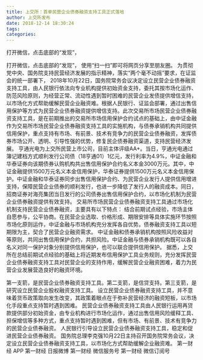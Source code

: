 ```yaml
---
title: 上交所：首单民营企业债券融资支持工具正式落地
author: 上交所发布
date: 2018-12-14 18:30:24
tags: 
categories: 
---
```

打开微信，点击底部的“发现”，
<!-- more -->
打开微信，点击底部的“发现”，
使用“扫一扫”即可将网页分享至朋友圈。
为贯彻党中央、国务院支持民营经济发展的指示精神，落实“两个毫不动摇”要求，在证监会的统一部署下，
2018年10月22日，国务院常务会议决定设立民营企业债券融资支持工具，由人民银行依法向专业机构提供初始资金支持，委托其按市场化运作、防范风险原则，为经营正常、流动性遇到暂时困难的民营企业发债提供增信支持，以市场化方式帮助缓解民营企业融资难。根据人民银行、证监会部署，通过出售信用保护等方式为民营企业债券融资提供增信支持。此次交易所市场民营企业债券融资支持工具，是在前期推出的交易所市场信用保护合约试点的基础上，由中证金融作为交易所市场民营企业债券融资支持工具的实施机构，与债券承销机构共同提供信用保护，重点支持有市场、有前景、技术有竞争力的民营企业债券融资，发挥债券市场公开、透明、引导性强的优势，修复民企债券融资渠道，支持民营经济发展。
亨通光电为上交所民营上市公司，目前主体评级AA+。当日，亨通光电通过簿记建档方式顺利发行公司债（18亨通01）1亿元，发行利率为4.9%，中证金融和华泰证券向该期债券认购机构共出售信用保护合约名义本金3000万元。其中，中证金融提供1500万元名义本金信用保护，华泰证券提供1500万元名义本金信用保护。中证金融和华泰证券同步出售信用保护合约、为民营企业发行人提供信用增进支持，保障民营企业债券的顺利发行，也进一步降低了发行人的融资成本。同日，招商证券对海亮集团当日发行的公司债券出售信用保护合约，以市场化机制为民营企业债券融资提供有效支持。
交易所市场民营企业债券融资支持工具通过市场化机制支持民营企业债券融资，主要具有以下特点：
结合前期试点经验，市场主体自愿参与，公平协商。在民营企业选取、价格形成、期限安排等具体实施环节按照市场化原则运作，中证金融与市场机构充分发挥各自优势。债券融资支持工具以短期限为主，契合了民营企业融资需求。
中证金融和债券承销机构按照风险收益对等原则，共同出售信用保护合约，共担风险。中证金融与债券承销机构既可以各自名义对同一保护对象分别提供信用保护，也可以联合提供信用保护。
据悉，上交所在总结前期试点经验的基础上将近期发布信用保护工具业务规则，充分发挥民营企业债券融资支持工具对民营企业的支持作用，缓解民营企业融资困难，着力为民营企业发展营造良好的融资环境。
 
 
第一支箭，是民营企业债券融资支持工具。第二支箭，是信贷支持。第三支箭，是研究设立民营企业股权融资支持工具。
设立民营企业债券融资支持工具，并不意味着货币政策取向发生改变，其政策着眼点在于弥补民营经济的融资短板，以市场化手段重点支持暂时遇到困难。
民营企业债券融资支持工具由人民银行运用再贷款提供部分初始资金，由专业机构进行市场化运作，通过出售信用风险缓释工具、担保增信等多种方式，重点支持暂时遇到困难，但有市场、有前景、技术有竞争力的民营企业债券融资。
人民银行引导设立民营企业债券融资支持工具，稳定和促进民营企业债券融资。
国务院总理李克强10月22日主持召开国务院常务会议，决定设立民营企业债券融资支持工具，以市场化方式帮助缓解企业融资难。
第一财经
APP
第一财经
日报微博
第一财经
微信服务号
第一财经
微信订阅号
